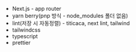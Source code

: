 - Next.js - app router
- yarn berry(pnp 방식 - node_modules 폴더 없음)
- lint(저장 시 자동정렬) - titicaca, next lint, tailwind
- tailwindcss
- typescript
- prettier